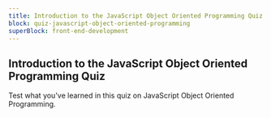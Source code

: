 ```yaml
---
title: Introduction to the JavaScript Object Oriented Programming Quiz
block: quiz-javascript-object-oriented-programming
superBlock: front-end-development
---
```


## Introduction to the JavaScript Object Oriented Programming Quiz

Test what you've learned in this quiz on JavaScript Object Oriented Programming.
